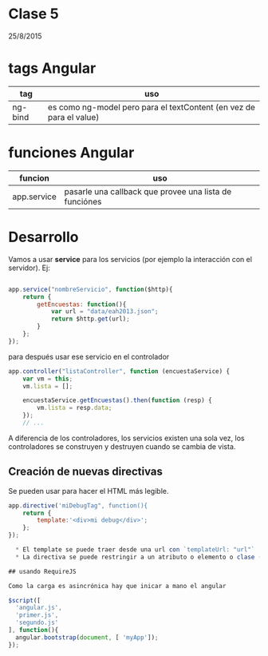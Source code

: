 # Clase 5
25/8/2015

# tags Angular

tag              | uso
-----------------|------------------------------------------
ng-bind          | es como ng-model pero para el textContent (en vez de para el value)

# funciones Angular

funcion          |	uso
-----------------|-----
app.service      | pasarle una callback que provee una lista de funciónes



# Desarrollo

Vamos a usar **service** para los servicios (por ejemplo la interacción con el servidor). Ej:

```js

app.service("nombreServicio", function($http){
    return {
        getEncuestas: function(){
            var url = "data/eah2013.json";
            return $http.get(url);
        }
    };
});
```

para después usar ese servicio en el controlador

```js
app.controller("listaController", function (encuestaService) {
    var vm = this;
    vm.lista = [];

    encuestaService.getEncuestas().then(function (resp) {
        vm.lista = resp.data;
    });
    // ...
```

A diferencia de los controladores, los servicios existen una sola vez, los controladores se construyen y destruyen cuando se cambia de vista. 

## Creación de nuevas directivas

Se pueden usar para hacer el HTML más legible. 
```js
app.directive('miDebugTag", function(){
    return {
        template:'<div>mi debug</div>';
    };
});

  * El template se puede traer desde una url con `templateUrl: "url"`
  * La directiva se puede restringir a un atributo o elemento o clase (según su inicial). Ej: `restrict: "A"` (ojo con las directivas con elemento pueden fallar en Internet Explorer)

## usando RequireJS

Como la carga es asincrónica hay que inicar a mano el angular

$script([
  'angular.js', 
  'primer.js',
  'segundo.js'
], function(){
  angular.bootstrap(document, [ 'myApp']);
});
